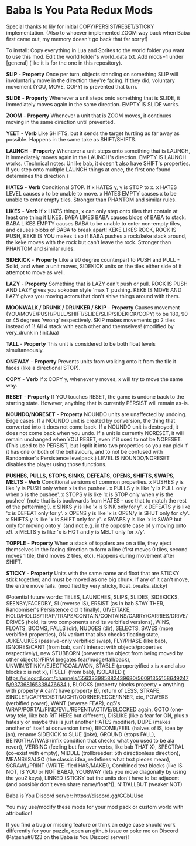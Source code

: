 # Baba Is You Pata Redux Mods

Special thanks to lily for initial COPY/PERSIST/RESET/STICKY implementation. (Also to whoever implemented ZOOM way back when Baba first came out, my memory doesn't go back that far sorry!)

To install: Copy everything in Lua and Sprites to the world folder you want to use this mod. Edit the world folder's world_data.txt. Add mods=1 under [general] (like it is for the one in this repository).

**SLIP** - __Property__ Once per turn, objects standing on something SLIP will involuntarily move in the direction they're facing. If they did, voluntary movement (YOU, MOVE, COPY) is prevented that turn.

**SLIDE** - __Property__ Whenever a unit steps onto something that is SLIDE, it immediately moves again in the same direction. EMPTY IS SLIDE works.

**ZOOM** - __Property__ Whenever a unit that is ZOOM moves, it continues moving in the same direction until prevented.

**YEET** - __Verb__ Like SHIFTS, but it sends the target hurtling as far away as possible. Happens in the same take as SHIFT/SHIFTS.

**LAUNCH** - __Property__ Whenever a unit steps onto something that is LAUNCH, it immediately moves again in the LAUNCH's direction. EMPTY IS LAUNCH works. (Technical notes: Unlike bab, it doesn't also have SHIFT's properties. If you step onto multiple LAUNCH things at once, the first one found determines the direction.)

**HATES** - __Verb__ Conditional STOP. If x HATES y, y is STOP to x. x HATES LEVEL causes x to be unable to move. x HATES EMPTY causes x to be unable to enter empty tiles. Stronger than PHANTOM and similar rules.

**LIKES** - __Verb__ If x LIKES things, x can only step onto tiles that contain at least one thing it LIKES. BABA LIKES BABA causes blobs of BABA to stack. BABA LIKES EMPTY causes BABA to be unable to enter non-empty tiles, and causes blobs of BABA to break apart! KEKE LIKES ROCK, ROCK IS PUSH, KEKE IS YOU makes it so if BABA pushes a rock/keke stack around, the keke moves with the rock but can't leave the rock. Stronger than PHANTOM and similar rules.

**SIDEKICK** - __Property__ Like a 90 degree counterpart to PUSH and PULL - Solid, and when a unit moves, SIDEKICK units on the tiles either side of it attempt to move as well.

**LAZY** - __Property__ Something that is LAZY can't push or pull. ROCK IS PUSH AND LAZY gives you sokoban style 'max 1' pushing. KEKE IS MOVE AND LAZY gives you moving actors that don't shive things around with them.

**MOONWALK / DRUNK / DRUNKER / SKIP** - __Property__ Causes movement (YOU/MOVE/PUSH/PULL/SHIFT/SLIDE/SLIP/SIDEKICK/COPY) to be 180, 90 or 45 degrees 'wrong' respectively. SKIP makes movements go 2 tiles instead of 1! All 4 stack with each other and themselves! (modified by very_drunk in !init.lua)

**TALL** - __Property__ This unit is considered to be both float levels simultaneously.

**ONEWAY** - __Property__ Prevents units from walking onto it from the tile it faces (like a directional STOP).

**COPY** - __Verb__ If x COPY y, whenever y moves, x will try to move the same way.

**RESET** - __Property__ If YOU touches RESET, the game is undone back to the starting state. However, anything that is currently PERSIST will remain as-is.

**NOUNDO/NORESET** - __Property__ NOUNDO units are unaffected by undoing. Edge cases: If a NOUNDO unit is created by conversion, the thing that converted into it does not come back. If a NOUNDO unit is destroyed, it does not come back when you undo. If a unit is currently NORESET, it will remain unchanged when YOU RESET, even if it used to not be NORESET. (This used to be PERSIST, but I split it into two properties so you can pick if it has one or both of the behaviours, and to not be confused with Randomiser's Persistence levelpack.) LEVEL IS NOUNDO/NORESET disables the player using those functions.

**PUSHES, PULLS, STOPS, SINKS, DEFEATS, OPENS, SHIFTS, SWAPS, MELTS** - __Verb__ Conditional versions of common properties. x PUSHES y is like 'y is PUSH only when x is the pushee'. x PULLS y is like 'y is PULL only when x is the pushee'. x STOPS y is like 'x is STOP only when y is the pushee' (note that is is backwards from HATES - use that to match the rest of the patterning!). x SINKS y is like 'x is SINK only for y'. x DEFEATS y is like 'x is DEFEAT only for y'. x OPENS y is like 'x is OPEN/y is SHUT only for x/y'. x SHIFTS y is like 'x is SHIFT only for y'. x SWAPS y is like 'x is SWAP but only for moving onto y' (and not e.g. in the opposite case of y moving onto x!). x MELTS y is like 'x is HOT and y is MELT only for x/y'.

**TOPPLE** - __Property__ When a stack of topplers are on a tile, they eject themselves in the facing direction to form a line (first moves 0 tiles, second moves 1 tile, third moves 2 tiles, etc). Happens during movement after SHIFT.

**STICKY** - __Property__ Units with the same name and float that are STICKY stick together, and must be moved as one big chunk. If any of it can't move, the entire move fails. (modified by very_sticky, float_breaks_sticky)

(Potential future words: TELES, LAUNCHES, SLIPS, SLIDES, SIDEKICKS, SEENBY/FACEDBY, SI (reverse IS), ERSIST (as in bab STAY THER, Randomiser's Persistence did it finally), GIVE/TAKE, HOLD/HOLDS/TRAP/TRAPS/CONTAIN/CONTAINS/CARRY/CARRIES/DRIVE/DRIVES (hold, its two components and its verbified versions), WINS, FLOATS, BOOMS, FALLS (dir), NUDGES (dir), SELECTS, SAVES (more verbified properties), ON variant that also checks floating state, JUKE/JUKES (passive-only verbified swap), FLY/PHASE (like bab), IGNORES/CANT (from bab, can't interact with objects/properties respectively), new STUBBORN (prevents the object from being moved by other objects)/FIRM (negates fear/nudge/fall/back), UNWIN/STINKY/EJECT/GOAL/WON, STABLE (propertyified x is x and also blocks x is not x), ITSELF (from bab), ISOLATED ( https://discord.com/channels/556333985882439680/560913551586492475/937368165338476634 ), BLOCKS (property blocks property = anything with property A can't have property B), return of LESS, STRAFE, SINGLET/CAPPED/STRAIGHT/CORNER/EDGE/INNER, etc, POWERS (verbified power), WANT (reverse FEAR), cg5's WRAP/PORTAL/FIND/EVIL/REPENT/ACTIVE/BLOCKED again, GOTO (one-way tele, like bab RIT HERE but different), DISLIKE (like a fear for ON, plus x hates y or maybe this is just another HATES modifier), DUPE (makes another of itself at conversion time), BECOME/FEEL (halves of IS, idea by jan), rename SIDEKICK to SLUE (joke), GROUND (stops FALL), BEING/THATWAS (infix condition that checks what you used to be ala revert), VERBING (feeling but for over verbs, like bab THAT X), SPECTRAL (co-exist with empty), MIDDLE (trollbreeder: 5th directionless direction), MEANS/ISALSO (the classic idea, redefines what text pieces mean), SCRAWL/PRINT (WRITE-ified HAS/MAKE)), Combined text blocks (like IS NOT, IS YOU or NOT BABA), YOU8WAY (lets you move diagonally by using the you2 keys), LINKED (STICKY but the units don't have to be adjacent (and possibly don't even share name/float?)), N'T/ALLBUT (weaker NOT)

Baba is You Discord server: https://discord.gg/GGbUUse

You may use/modify these mods for your mod pack or custom world with attribution!

If you find a bug or missing feature or think an edge case should work differently for your puzzle, open an github issue or poke me on Discord (Patashu#8123 on the Baba is You Discord server)!
